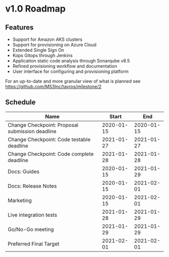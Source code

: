# v1.0 Roadmap

## Features
* Support for Amazon AKS clusters
* Support for provisioning on Azure Cloud
* Extended Single Sign On
* Kops Gitops through Jenkins
* Application static code analysis through Sonarqube v8.5
* Refined provisioning workflow and documentation
* User interface for configuring and provisioning platform

For an up-to-date and more granular view of what is planned see https://github.com/MS3Inc/tavros/milestone/2

## Schedule

| Name | Start | End |
| ---- | ----- | --- |
| Change Checkpoint: Proposal submission deadline | 2020-01-15 | 2020-01-15 |
| Change Checkpoint: Code testable deadline | 2021-01-27 | 2021-01-27 |
| Change Checkpoint: Code complete deadline | 2021-01-28 | 2021-01-28 |
| Docs: Guides | 2020-01-15 | 2021-01-29 |
| Docs: Release Notes | 2020-01-15 | 2021-02-01 |
| Marketing | 2020-01-15 | 2021-02-01 |
| Live integration tests | 2021-01-28 | 2021-01-29 |
| Go/No-Go meeting | 2021-01-29 | 2021-01-29 |
| Preferred Final Target | 2021-02-01 | 2021-02-01 |
